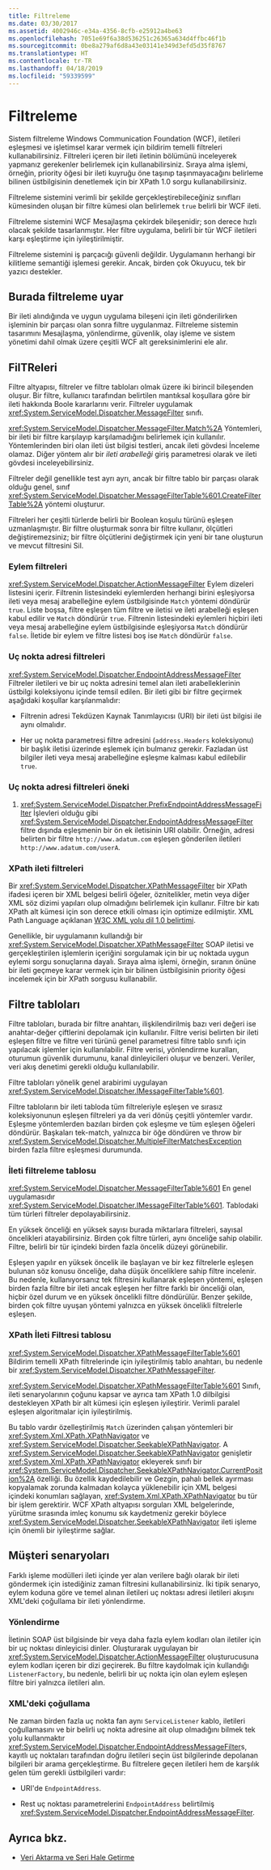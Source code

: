 ```yaml
---
title: Filtreleme
ms.date: 03/30/2017
ms.assetid: 4002946c-e34a-4356-8cfb-e25912a4be63
ms.openlocfilehash: 7051e69f6a38d536251c26365a634d4ffbc46f1b
ms.sourcegitcommit: 0be8a279af6d8a43e03141e349d3efd5d35f8767
ms.translationtype: HT
ms.contentlocale: tr-TR
ms.lasthandoff: 04/18/2019
ms.locfileid: "59339599"
---
```

# <a name="filtering"></a>Filtreleme
Sistem filtreleme Windows Communication Foundation (WCF), iletileri eşleşmesi ve işletimsel karar vermek için bildirim temelli filtreleri kullanabilirsiniz. Filtreleri içeren bir ileti iletinin bölümünü inceleyerek yapmanız gerekenler belirlemek için kullanabilirsiniz. Sıraya alma işlemi, örneğin, priority öğesi bir ileti kuyruğu öne taşınıp taşınmayacağını belirleme bilinen üstbilgisinin denetlemek için bir XPath 1.0 sorgu kullanabilirsiniz.  
  
 Filtreleme sistemini verimli bir şekilde gerçekleştirebileceğiniz sınıfları kümesinden oluşan bir filtre kümesi olan belirlemek `true` belirli bir WCF ileti.  
  
 Filtreleme sistemini WCF Mesajlaşma çekirdek bileşenidir; son derece hızlı olacak şekilde tasarlanmıştır. Her filtre uygulama, belirli bir tür WCF iletileri karşı eşleştirme için iyileştirilmiştir.  
  
 Filtreleme sistemini iş parçacığı güvenli değildir. Uygulamanın herhangi bir kilitleme semantiği işlemesi gerekir. Ancak, birden çok Okuyucu, tek bir yazıcı destekler.  
  
## <a name="where-filtering-fits"></a>Burada filtreleme uyar  
 Bir ileti alındığında ve uygun uygulama bileşeni için ileti gönderilirken işleminin bir parçası olan sonra filtre uygulanmaz. Filtreleme sistemin tasarımını Mesajlaşma, yönlendirme, güvenlik, olay işleme ve sistem yönetimi dahil olmak üzere çeşitli WCF alt gereksinimlerini ele alır.  
  
## <a name="filters"></a>FilTReleri  
 Filtre altyapısı, filtreler ve filtre tabloları olmak üzere iki birincil bileşenden oluşur. Bir filtre, kullanıcı tarafından belirtilen mantıksal koşullara göre bir ileti hakkında Boole kararlarını verir. Filtreler uygulamak <xref:System.ServiceModel.Dispatcher.MessageFilter> sınıfı.  
  
 <xref:System.ServiceModel.Dispatcher.MessageFilter.Match%2A> Yöntemleri, bir ileti bir filtre karşılayıp karşılamadığını belirlemek için kullanılır. Yöntemlerinden biri olan ileti üst bilgisi testleri, ancak ileti gövdesi İnceleme olamaz. Diğer yöntem alır bir *ileti arabelleği* giriş parametresi olarak ve ileti gövdesi inceleyebilirsiniz.  
  
 Filtreler değil genellikle test ayrı ayrı, ancak bir filtre tablo bir parçası olarak olduğu genel, sınıf <xref:System.ServiceModel.Dispatcher.MessageFilterTable%601.CreateFilterTable%2A> yöntemi oluşturur.  
  
 Filtreleri her çeşitli türlerde belirli bir Boolean koşulu türünü eşleşen uzmanlaşmıştır. Bir filtre oluşturmak sonra bir filtre kullanır, ölçütleri değiştiremezsiniz; bir filtre ölçütlerini değiştirmek için yeni bir tane oluşturun ve mevcut filtresini Sil.  
  
### <a name="action-filters"></a>Eylem filtreleri  
 <xref:System.ServiceModel.Dispatcher.ActionMessageFilter> Eylem dizeleri listesini içerir. Filtrenin listesindeki eylemlerden herhangi birini eşleşiyorsa ileti veya mesaj arabelleğine eylem üstbilgisinde `Match` yöntemi döndürür `true`. Liste boşsa, filtre eşleşen tüm filtre ve iletisi ve ileti arabelleği eşleşen kabul edilir ve `Match` döndürür `true`. Filtrenin listesindeki eylemleri hiçbiri ileti veya mesaj arabelleğine eylem üstbilgisinde eşleşiyorsa `Match` döndürür `false`. İletide bir eylem ve filtre listesi boş ise `Match` döndürür `false`.  
  
### <a name="endpoint-address-filters"></a>Uç nokta adresi filtreleri  
 <xref:System.ServiceModel.Dispatcher.EndpointAddressMessageFilter> Filtreler iletileri ve bir uç nokta adresini temel alan ileti arabelleklerinin üstbilgi koleksiyonu içinde temsil edilen. Bir ileti gibi bir filtre geçirmek aşağıdaki koşullar karşılanmalıdır:  
  
-   Filtrenin adresi Tekdüzen Kaynak Tanımlayıcısı (URI) bir ileti üst bilgisi ile aynı olmalıdır.  
  
-   Her uç nokta parametresi filtre adresini (`address.Headers` koleksiyonu) bir başlık iletisi üzerinde eşlemek için bulmanız gerekir. Fazladan üst bilgiler ileti veya mesaj arabelleğine eşleşme kalması kabul edilebilir `true`.  
  
### <a name="prefix-endpoint-address-filters"></a>Uç nokta adresi filtreleri öneki  
  
1. <xref:System.ServiceModel.Dispatcher.PrefixEndpointAddressMessageFilter> İşlevleri olduğu gibi <xref:System.ServiceModel.Dispatcher.EndpointAddressMessageFilter> filtre dışında eşleşmenin bir ön ek iletisinin URI olabilir. Örneğin, adresi belirten bir filtre `http://www.adatum.com` eşleşen gönderilen iletileri `http://www.adatum.com/userA`.  
  
### <a name="xpath-message-filters"></a>XPath ileti filtreleri  
 Bir <xref:System.ServiceModel.Dispatcher.XPathMessageFilter> bir XPath ifadesi içeren bir XML belgesi belirli öğeler, öznitelikler, metin veya diğer XML söz dizimi yapıları olup olmadığını belirlemek için kullanır. Filtre bir katı XPath alt kümesi için son derece etkili olması için optimize edilmiştir. XML Path Language açıklanan [W3C XML yolu dil 1.0 belirtimi](https://go.microsoft.com/fwlink/?LinkId=94779).  
  
 Genellikle, bir uygulamanın kullandığı bir <xref:System.ServiceModel.Dispatcher.XPathMessageFilter> SOAP iletisi ve gerçekleştirilen işlemlerin içeriğini sorgulamak için bir uç noktada uygun eylemi sorgu sonuçlarına dayalı. Sıraya alma işlemi, örneğin, sıranın önüne bir ileti geçmeye karar vermek için bir bilinen üstbilgisinin priority öğesi incelemek için bir XPath sorgusu kullanabilir.  
  
## <a name="filter-tables"></a>Filtre tabloları  
 Filtre tabloları, burada bir filtre anahtarı, ilişkilendirilmiş bazı veri değeri ise anahtar-değer çiftlerini depolamak için kullanılır. Filtre verisi belirten bir ileti eşleşen filtre ve filtre veri türünü genel parametresi filtre tablo sınıfı için yapılacak işlemler için kullanılabilir. Filtre verisi, yönlendirme kuralları, oturumun güvenlik durumunu, kanal dinleyicileri oluşur ve benzeri. Veriler, veri akış denetimi gerekli olduğu kullanılabilir.  
  
 Filtre tabloları yönelik genel arabirimi uygulayan <xref:System.ServiceModel.Dispatcher.IMessageFilterTable%601>.  
  
 Filtre tabloların bir ileti tabloda tüm filtreleriyle eşleşen ve sırasız koleksiyonunun eşleşen filtreleri ya da veri dönüş çeşitli yöntemler vardır. Eşleşme yöntemlerden bazıları birden çok eşleşme ve tüm eşleşen öğeleri döndürür. Başkaları tek-match, yalnızca bir öğe döndüren ve throw bir <xref:System.ServiceModel.Dispatcher.MultipleFilterMatchesException> birden fazla filtre eşleşmesi durumunda.  
  
### <a name="message-filter-table"></a>İleti filtreleme tablosu  
 <xref:System.ServiceModel.Dispatcher.MessageFilterTable%601> En genel uygulamasıdır <xref:System.ServiceModel.Dispatcher.IMessageFilterTable%601>. Tablodaki tüm türleri filtreler depolayabilirsiniz.  
  
 En yüksek önceliği en yüksek sayısı burada miktarlara filtreleri, sayısal öncelikleri atayabilirsiniz. Birden çok filtre türleri, aynı önceliğe sahip olabilir. Filtre, belirli bir tür içindeki birden fazla öncelik düzeyi görünebilir.  
  
 Eşleşen yapılır en yüksek öncelik ile başlayan ve bir kez filtrelerle eşleşen bulunan söz konusu önceliğe, daha düşük önceliklere sahip filtre incelenir. Bu nedenle, kullanıyorsanız tek filtresini kullanarak eşleşen yöntemi, eşleşen birden fazla filtre bir ileti ancak eşleşen her filtre farklı bir önceliği olan, hiçbir özel durum ve en yüksek öncelikli filtre döndürülür. Benzer şekilde, birden çok filtre uyuşan yöntemi yalnızca en yüksek öncelikli filtrelerle eşleşen.  
  
### <a name="xpath-message-filter-table"></a>XPath İleti Filtresi tablosu  
 <xref:System.ServiceModel.Dispatcher.XPathMessageFilterTable%601> Bildirim temelli XPath filtrelerinde için iyileştirilmiş tablo anahtarı, bu nedenle bir <xref:System.ServiceModel.Dispatcher.XPathMessageFilter>.  
  
 <xref:System.ServiceModel.Dispatcher.XPathMessageFilterTable%601> Sınıfı, ileti senaryolarının çoğunu kapsar ve ayrıca tam XPath 1.0 dilbilgisi destekleyen XPath bir alt kümesi için eşleşen iyileştirir. Verimli paralel eşleşen algoritmalar için iyileştirilmiş.  
  
 Bu tablo vardır özelleştirilmiş `Match` üzerinden çalışan yöntemleri bir <xref:System.Xml.XPath.XPathNavigator> ve <xref:System.ServiceModel.Dispatcher.SeekableXPathNavigator>. A <xref:System.ServiceModel.Dispatcher.SeekableXPathNavigator> genişletir <xref:System.Xml.XPath.XPathNavigator> ekleyerek sınıfı bir <xref:System.ServiceModel.Dispatcher.SeekableXPathNavigator.CurrentPosition%2A> özelliği. Bu özellik kaydedilebilir ve Gezgin, pahalı bellek ayırması kopyalamak zorunda kalmadan kolayca yüklenebilir için XML belgesi içindeki konumları sağlayan, <xref:System.Xml.XPath.XPathNavigator> bu tür bir işlem gerektirir. WCF XPath altyapısı sorguları XML belgelerinde, yürütme sırasında imleç konumu sık kaydetmeniz gerekir böylece <xref:System.ServiceModel.Dispatcher.SeekableXPathNavigator> ileti işleme için önemli bir iyileştirme sağlar.  
  
## <a name="customer-scenarios"></a>Müşteri senaryoları  
 Farklı işleme modülleri ileti içinde yer alan verilere bağlı olarak bir ileti göndermek için istediğiniz zaman filtresini kullanabilirsiniz. İki tipik senaryo, eylem koduna göre ve temel alınan iletileri uç noktası adresi iletileri akışını XML'deki çoğullama bir ileti yönlendirme.  
  
### <a name="routing"></a>Yönlendirme  
 İletinin SOAP üst bilgisinde bir veya daha fazla eylem kodları olan iletiler için bir uç noktası dinleyicisi dinler. Oluşturarak uygulayan bir <xref:System.ServiceModel.Dispatcher.ActionMessageFilter> oluşturucusuna eylem kodları içeren bir dizi geçirerek. Bu filtre kaydolmak için kullandığı `ListenerFactory`, bu nedenle, belirli bir uç nokta için olan eylem eşleşen filtre biri yalnızca iletileri alın.  
  
### <a name="de-multiplexing"></a>XML'deki çoğullama  
 Ne zaman birden fazla uç nokta fan aynı `ServiceListener` kablo, iletileri çoğullamasını ve bir belirli uç nokta adresine ait olup olmadığını bilmek tek yolu kullanmaktır <xref:System.ServiceModel.Dispatcher.EndpointAddressMessageFilter>s, kayıtlı uç noktaları tarafından doğru iletileri seçin üst bilgilerinde depolanan bilgileri bir arama gerçekleştirme. Bu filtrelere geçen iletileri hem de karşılık gelen tüm gerekli üstbilgileri vardır:  
  
-   URI'de `EndpointAddress`.  
  
-   Rest uç noktası parametrelerini `EndpointAddress` belirtilmiş <xref:System.ServiceModel.Dispatcher.EndpointAddressMessageFilter>.  
  
## <a name="see-also"></a>Ayrıca bkz.

- [Veri Aktarma ve Seri Hale Getirme](../../../../docs/framework/wcf/feature-details/data-transfer-and-serialization.md)
